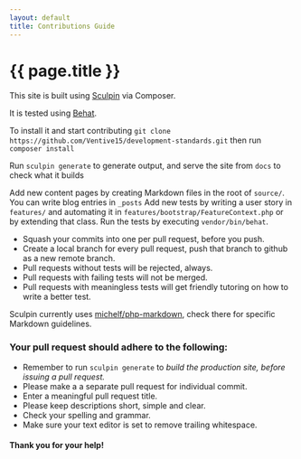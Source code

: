 ```yaml
---
layout: default
title: Contributions Guide
---
```

# {{ page.title }}

This site is built using [Sculpin](http://sculpin.io) via Composer. 

It is tested using [Behat](http://behat.org/en/latest/).

To install it and start contributing `git clone https://github.com/Ventive15/development-standards.git` 
then run `composer install`

Run `sculpin generate` to generate output, and serve the site from `docs` to check what it builds

Add new content pages by creating Markdown files in the root of `source/`. You can write blog entries in `_posts`
Add new tests by writing a user story in `features/` and automating it in `features/bootstrap/FeatureContext.php` 
or by extending that class. Run the tests by executing `vendor/bin/behat`. 

- Squash your commits into one per pull request, before you push.
- Create a local branch for every pull request, push that branch to github as a new remote branch.
- Pull requests without tests will be rejected, always. 
- Pull requests with failing tests will not be merged.
- Pull requests with meaningless tests will get friendly tutoring on how to write a better test.

Sculpin currently uses [michelf/php-markdown](https://packagist.org/packages/michelf/php-markdown), check there for 
specific Markdown guidelines.

### Your pull request should adhere to the following:
- Remember to run `sculpin generate` to *build the production site, before issuing a pull request.*
- Please make a a separate pull request for individual commit.
- Enter a meaningful pull request title.
- Please keep descriptions short, simple and clear.
- Check your spelling and grammar.
- Make sure your text editor is set to remove trailing whitespace.
#### Thank you for your help!
